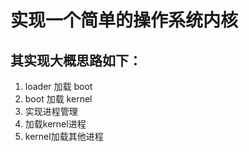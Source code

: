 # 实现一个简单的操作系统内核
## 其实现大概思路如下：
1. loader 加载 boot
2. boot 加载 kernel
3. 实现进程管理
4. 加载kernel进程
5. kernel加载其他进程